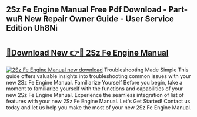 ## 2Sz Fe Engine Manual Free Pdf Download - Part-wuR New Repair Owner Guide - User Service Edition Uh8Ni

# <h2><a href="http://cf18059.oget.top/?id=2Sz+Fe+Engine+Manual">🔗Download New 👉🔴 2Sz Fe Engine Manual</a></h2>

[![2Sz Fe Engine Manual new download](https://i.imgur.com/5g1atiW.png)](http://cf18059.oget.top/?id=2Sz+Fe+Engine+Manual)
Troubleshooting Made Simple This guide offers valuable insights into troubleshooting common issues with your new 2Sz Fe Engine Manual. Familiarize Yourself Before you begin, take a moment to familiarize yourself with the functions and capabilities of your new 2Sz Fe Engine Manual. Experience the seamless integration of list of features with your new 2Sz Fe Engine Manual. Let's Get Started! Contact us today and let us help you make the most of your new 2Sz Fe Engine Manual.
